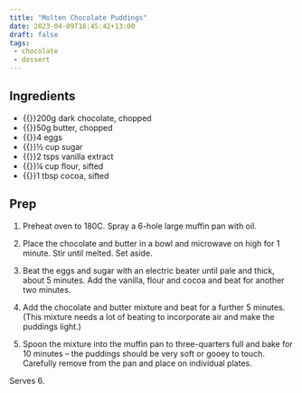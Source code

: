 ```yaml
---
title: "Molten Chocolate Puddings"
date: 2023-04-09T16:45:42+13:00
draft: false
tags:
 - chocolate
 - dessert
---
```


## Ingredients

- {{<c>}}200g dark chocolate, chopped
- {{<c>}}50g butter, chopped
- {{<c>}}4 eggs
- {{<c>}}½ cup sugar
- {{<c>}}2 tsps vanilla extract
- {{<c>}}¼ cup flour, sifted
- {{<c>}}1 tbsp cocoa, sifted


## Prep

1. Preheat oven to 180C. Spray a 6-hole large muffin pan with oil.

2. Place the chocolate and butter in a bowl and microwave on high for 1 minute. Stir until melted. Set aside. 

3. Beat the eggs and sugar with an electric beater until pale and thick, about 5 minutes. Add the vanilla, flour and cocoa and beat for another two minutes.

4. Add the chocolate and butter mixture and beat for a further 5 minutes. (This mixture needs a lot of beating to incorporate air and make the puddings light.)

5. Spoon the mixture into the muffin pan to three-quarters full and bake for 10 minutes – the puddings should be very soft or gooey to touch. Carefully remove from the pan and place on individual plates.


Serves 6.